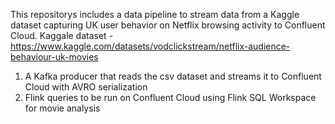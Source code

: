 This repositorys includes a data pipeline to stream data from a Kaggle dataset capturing UK user behavior on Netflix browsing activity to Confluent Cloud.
Kaggale dataset - https://www.kaggle.com/datasets/vodclickstream/netflix-audience-behaviour-uk-movies 

1. A Kafka producer that reads the csv dataset and streams it to Confluent Cloud with AVRO serialization
2. Flink queries to be run on Confluent Cloud using Flink SQL Workspace for movie analysis

